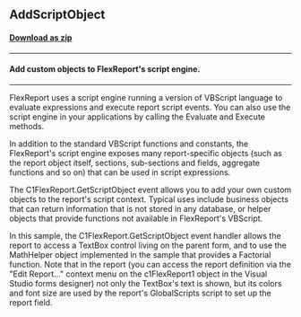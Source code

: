 ## AddScriptObject
#### [Download as zip](https://minhaskamal.github.io/DownGit/#/home?url=https://github.com/GrapeCity/ComponentOne-WinForms-Samples/tree/master/NetFramework\FlexReport\CS\AddScriptObject)
____
#### Add custom objects to FlexReport's script engine.
____
FlexReport uses a script engine running a version of VBScript language to evaluate expressions and execute report script events. You can also use the script engine in your applications by calling the Evaluate and Execute methods. 

In addition to the standard VBScript functions and constants, the FlexReport's script engine exposes many report-specific objects (such as the report object itself, sections, sub-sections and fields, aggregate functions and so on) that can be used in script expressions. 

The C1FlexReport.GetScriptObject event allows you to add your own custom objects to the report's script context. Typical uses include business objects that can return information that is not stored in any database, or helper objects that provide functions not available in FlexReport's VBScript. 

In this sample, the C1FlexReport.GetScriptObject event handler allows the report to access a TextBox control living on the parent form, and to use the MathHelper object implemented in the sample that provides a Factorial function. Note that in the report (you can access the report definition via the "Edit Report..." context menu on the c1FlexReport1 object in the Visual Studio forms designer) not only the TextBox's text is shown, but its colors and font size are used by the report's GlobalScripts script to set up the report field. 